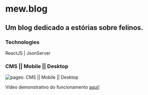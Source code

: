 # mew.blog
## Um blog dedicado a estórias sobre felinos.

### Technologies
ReactJS | JsonServer

### CMS || Mobile || Desktop 

<img src="https://i.ibb.co/dMwmTZ0/tela-geral-compressed.jpg" alt="pages: CMS || Mobile || Desktop">

Vídeo demonstrativo do funcionamento <a target="_blank" href="https://www.linkedin.com/posts/jorgelgf_reactjs-javascript-desenvolvimento-activity-7111100685147922433-yV21?utm_source=share&utm_medium=member_desktop">aqui!</a>

